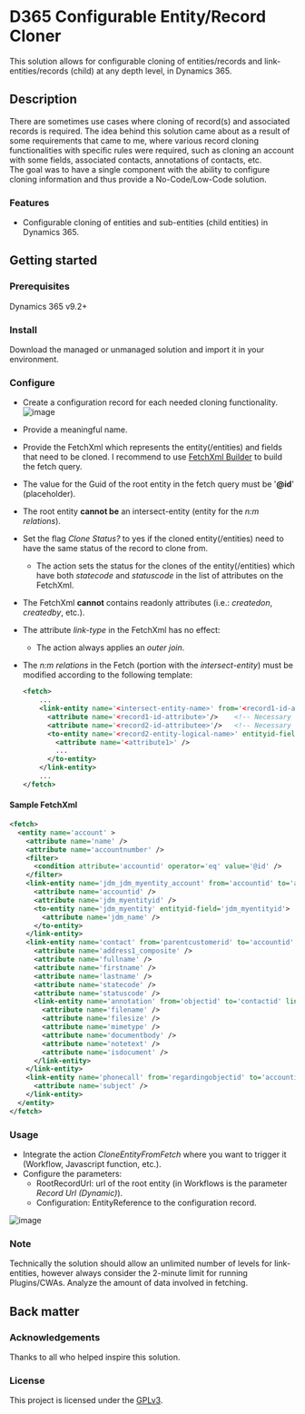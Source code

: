 # D365 Configurable Entity/Record Cloner

This solution allows for configurable cloning of entities/records and link-entities/records (child) at any depth level, in Dynamics 365.


## Description

There are sometimes use cases where cloning of record(s) and associated records is required.
The idea behind this solution came about as a result of some requirements that came to me, where various record cloning functionalities with specific rules were required, such as cloning an account with some fields, associated contacts, annotations of contacts, etc.
<br/> The goal was to have a single component with the ability to configure cloning information and thus provide a No-Code/Low-Code solution.


### Features

- Configurable cloning of entities and sub-entities (child entities) in Dynamics 365.

## Getting started

### Prerequisites

Dynamics 365 v9.2+

### Install

Download the managed or unmanaged solution and import it in your environment.

### Configure

- Create a configuration record for each needed cloning functionality.
![image](https://user-images.githubusercontent.com/34159960/208450207-1b69370c-6243-4deb-b04f-d8dfd26b4524.png)

  
- Provide a meaningful name.
- Provide the FetchXml which represents the entity(/entities) and fields that need to be cloned. I recommend to use [FetchXml Builder](https://www.xrmtoolbox.com/plugins/Cinteros.Xrm.FetchXmlBuilder) to build the fetch query.
- The value for the Guid of the root entity in the fetch query must be '<b>@id</b>' (placeholder).
- The root entity <b>cannot be</b> an intersect-entity (entity for the <i>n:m relations</i>).
- Set the flag <i>Clone Status?</i> to yes if the cloned entity(/entities) need to have the same status of the record to clone from.
    - The action sets the status for the clones of the entity(/entities) which have both <i>statecode</i> and <i>statuscode</i> in the list of attributes on the FetchXml.
- The FetchXml <b>cannot</b> contains readonly attributes (i.e.: <i>createdon</i>, <i>createdby</i>, etc.).
- The attribute <i>link-type</i> in the FetchXml has no effect:
  - The action always applies an <i>outer join</i>.
- The <i>n:m relations</i> in the Fetch (portion with the <i>intersect-entity</i>) must be modified according to the following template:
    ~~~ xml
    <fetch>
        ...
        <link-entity name='<intersect-entity-name>' from='<record1-id-attribute>' to='<record1-id-attribute>' intersect='true'>
          <attribute name='<record1-id-attribute>'/>    <!-- Necessary -->
          <attribute name='<record2-id-attributee>'/>   <!-- Necessary -->
          <to-entity name='<record2-entity-logical-name>' entityid-field='<record2-id-field-name>'>
            <attribute name='<attribute1>' />
            ...
          </to-entity>
        </link-entity>
        ...
    </fetch>
    ~~~
 
#### Sample FetchXml
~~~ xml
<fetch>
  <entity name='account' >
    <attribute name='name' />
    <attribute name='accountnumber' />
    <filter>
      <condition attribute='accountid' operator='eq' value='@id' />
    </filter>
    <link-entity name='jdm_jdm_myentity_account' from='accountid' to='accountid' intersect='true'>
      <attribute name='accountid' />
      <attribute name='jdm_myentityid' />
      <to-entity name='jdm_myentity' entityid-field='jdm_myentityid'>
        <attribute name='jdm_name' />
      </to-entity>
    </link-entity>
    <link-entity name='contact' from='parentcustomerid' to='accountid' link-type='outer' >
      <attribute name='address1_composite' />
      <attribute name='fullname' />
      <attribute name='firstname' />
      <attribute name='lastname' />
      <attribute name='statecode' />
      <attribute name='statuscode' />
      <link-entity name='annotation' from='objectid' to='contactid' link-type='outer' >
        <attribute name='filename' />
        <attribute name='filesize' />
        <attribute name='mimetype' />
        <attribute name='documentbody' />
        <attribute name='notetext' />
        <attribute name='isdocument' />
      </link-entity>
    </link-entity>
    <link-entity name='phonecall' from='regardingobjectid' to='accountid' link-type='outer' >
      <attribute name='subject' />
    </link-entity>
  </entity>
</fetch>
~~~

### Usage

- Integrate the action <i>CloneEntityFromFetch</i> where you want to trigger it (Workflow, Javascript function, etc.).
- Configure the parameters:
    - RootRecordUrl: url of the root entity (in Workflows is the parameter <i>Record Url (Dynamic)</i>).
    - Configuration: EntityReference to the configuration record.

![image](https://user-images.githubusercontent.com/34159960/207928348-7b96b22c-001c-4874-b995-5bae46bff558.png)


### Note

Technically the solution should allow an unlimited number of levels for link-entities, however always consider the 2-minute limit for running Plugins/CWAs. Analyze the amount of data involved in fetching.


## Back matter

### Acknowledgements

Thanks to all who helped inspire this solution.

### License

This project is licensed under the [GPLv3](https://www.gnu.org/licenses/gpl-3.0.html).
